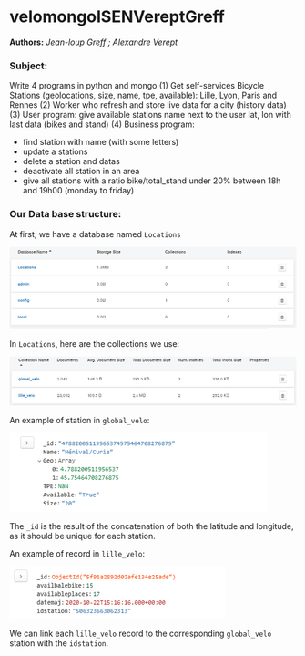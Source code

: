 # velomongoISENVereptGreff



**Authors:** *Jean-loup Greff ; Alexandre Verept*



### Subject:

Write 4 programs in python and mongo
(1) Get self-services Bicycle Stations (geolocations, size, name, tpe, available): Lille, Lyon, Paris and
Rennes
(2) Worker who refresh and store live data for a city (history data)
(3) User program: give available stations name next to the user lat, lon with last data (bikes and stand)
(4) Business program:

- find station with name (with some letters)
- update a stations
- delete a station and datas
- deactivate all station in an area
- give all stations with a ratio bike/total_stand under 20% between 18h and 19h00 (monday to
friday)



### Our Data base structure:

At first, we have a database named `Locations`

!["databasesmongo"](pictures\databasesmongo.png)

In `Locations`, here are the collections we use:

!["Mongo db tables"](pictures\mongodbtables.png)

An example of station in `global_velo`:

!["globalexamples"](pictures\globalexamples.png)

The `_id` is the result of the concatenation of both the latitude and longitude, as it should be unique for each station.



An example of record in `lille_velo`:

!["lilleexamples"](pictures\lilleexamples.png)

We can link each `lille_velo` record to the corresponding `global_velo` station with the `idstation`.

